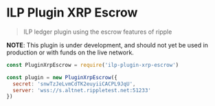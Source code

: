# ILP Plugin XRP Escrow
> ILP ledger plugin using the escrow features of ripple

**NOTE**: This plugin is under development, and should not yet be used in
production or with funds on the live network.

```js
const PluginXrpEscrow = require('ilp-plugin-xrp-escrow')

const plugin = new PluginXrpEscrow({
  secret: 'snwTzJeLvmCdTK2euyiiCACPL9JqU',
  server: 'wss://s.altnet.rippletest.net:51233'
})
```
